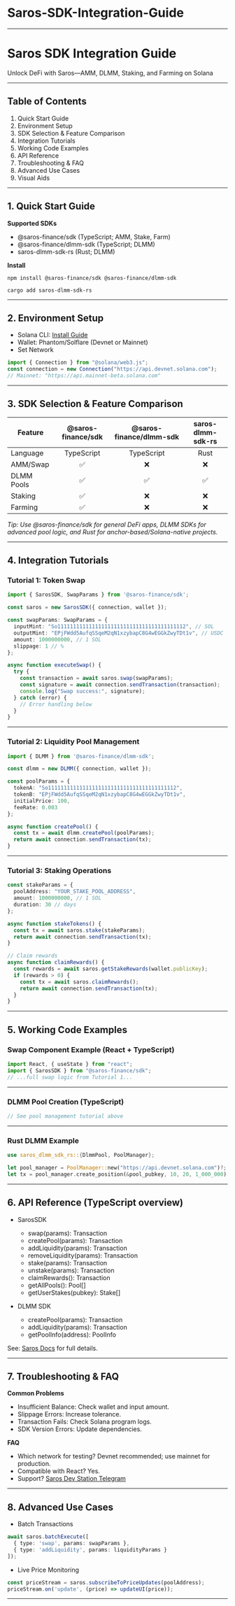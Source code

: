 # Saros-SDK-Integration-Guide

***

# Saros SDK Integration Guide  
Unlock DeFi with Saros—AMM, DLMM, Staking, and Farming on Solana

***

## Table of Contents  
1. Quick Start Guide  
2. Environment Setup  
3. SDK Selection & Feature Comparison  
4. Integration Tutorials  
5. Working Code Examples  
6. API Reference  
7. Troubleshooting & FAQ  
8. Advanced Use Cases  
9. Visual Aids  

***

## 1. Quick Start Guide

**Supported SDKs**

- @saros-finance/sdk (TypeScript; AMM, Stake, Farm)
- @saros-finance/dlmm-sdk (TypeScript; DLMM)
- saros-dlmm-sdk-rs (Rust; DLMM)

**Install**

```
npm install @saros-finance/sdk @saros-finance/dlmm-sdk
```

```
cargo add saros-dlmm-sdk-rs
```

***

## 2. Environment Setup

- Solana CLI: [Install Guide](https://docs.solana.com/cli/install-solana-cli-tools)
- Wallet: Phantom/Solflare (Devnet or Mainnet)
- Set Network

```typescript
import { Connection } from "@solana/web3.js";
const connection = new Connection("https://api.devnet.solana.com");
// Mainnet: "https://api.mainnet-beta.solana.com"
```

***

## 3. SDK Selection & Feature Comparison

| Feature         | @saros-finance/sdk | @saros-finance/dlmm-sdk | saros-dlmm-sdk-rs |
|-----------------|:------------------:|:-----------------------:|:-----------------:|
| Language        | TypeScript         | TypeScript              | Rust              |
| AMM/Swap        | ✅                 | ❌                      | ❌                |
| DLMM Pools      | ✅                 | ✅                      | ✅                |
| Staking         | ✅                 | ❌                      | ❌                |
| Farming         | ✅                 | ❌                      | ❌                |

*Tip: Use @saros-finance/sdk for general DeFi apps, DLMM SDKs for advanced pool logic, and Rust for anchor-based/Solana-native projects.*

***

## 4. Integration Tutorials

### Tutorial 1: Token Swap

```typescript
import { SarosSDK, SwapParams } from '@saros-finance/sdk';

const saros = new SarosSDK({ connection, wallet });

const swapParams: SwapParams = {
  inputMint: "So11111111111111111111111111111111111111112", // SOL
  outputMint: "EPjFWdd5AufqSSqeM2qN1xzybapC8G4wEGGkZwyTDt1v", // USDC
  amount: 1000000000, // 1 SOL
  slippage: 1 // %
};

async function executeSwap() {
  try {
    const transaction = await saros.swap(swapParams);
    const signature = await connection.sendTransaction(transaction);
    console.log("Swap success:", signature);
  } catch (error) {
    // Error handling below
  }
}
```

***

### Tutorial 2: Liquidity Pool Management

```typescript
import { DLMM } from '@saros-finance/dlmm-sdk';

const dlmm = new DLMM({ connection, wallet });

const poolParams = {
  tokenA: "So11111111111111111111111111111111111111112",
  tokenB: "EPjFWdd5AufqSSqeM2qN1xzybapC8G4wEGGkZwyTDt1v",
  initialPrice: 100,
  feeRate: 0.003
};

async function createPool() {
  const tx = await dlmm.createPool(poolParams);
  return await connection.sendTransaction(tx);
}
```

***

### Tutorial 3: Staking Operations

```typescript
const stakeParams = {
  poolAddress: "YOUR_STAKE_POOL_ADDRESS",
  amount: 1000000000, // 1 SOL
  duration: 30 // days
};

async function stakeTokens() {
  const tx = await saros.stake(stakeParams);
  return await connection.sendTransaction(tx);
}

// Claim rewards
async function claimRewards() {
  const rewards = await saros.getStakeRewards(wallet.publicKey);
  if (rewards > 0) {
    const tx = await saros.claimRewards();
    return await connection.sendTransaction(tx);
  }
}
```

***

## 5. Working Code Examples

### Swap Component Example (React + TypeScript)

```typescript
import React, { useState } from "react";
import { SarosSDK } from "@saros-finance/sdk";
// ...full swap logic from Tutorial 1...
```

***

### DLMM Pool Creation (TypeScript)

```typescript
// See pool management tutorial above
```

***

### Rust DLMM Example

```rust
use saros_dlmm_sdk_rs::{DlmmPool, PoolManager};

let pool_manager = PoolManager::new("https://api.devnet.solana.com")?;
let tx = pool_manager.create_position(&pool_pubkey, 10, 20, 1_000_000).await?;
```

***

## 6. API Reference (TypeScript overview)

- SarosSDK
    - swap(params): Transaction
    - createPool(params): Transaction
    - addLiquidity(params): Transaction
    - removeLiquidity(params): Transaction
    - stake(params): Transaction
    - unstake(params): Transaction
    - claimRewards(): Transaction
    - getAllPools(): Pool[]
    - getUserStakes(pubkey): Stake[]

- DLMM SDK
    - createPool(params): Transaction
    - addLiquidity(params): Transaction
    - getPoolInfo(address): PoolInfo

See: [Saros Docs](https://docs.saros.xyz/integration) for full details.

***

## 7. Troubleshooting & FAQ

**Common Problems**
- Insufficient Balance: Check wallet and input amount.
- Slippage Errors: Increase tolerance.
- Transaction Fails: Check Solana program logs.
- SDK Version Errors: Update dependencies.

**FAQ**
- Which network for testing? Devnet recommended; use mainnet for production.
- Compatible with React? Yes.
- Support? [Saros Dev Station Telegram](https://t.me/+DLLPYFzvTzJmNTJh)

***

## 8. Advanced Use Cases

- Batch Transactions
```typescript
await saros.batchExecute([
  { type: 'swap', params: swapParams }, 
  { type: 'addLiquidity', params: liquidityParams }
]);
```

- Live Price Monitoring
```typescript
const priceStream = saros.subscribeToPriceUpdates(poolAddress);
priceStream.on('update', (price) => updateUI(price));
```

***
